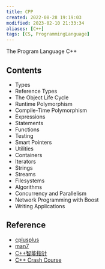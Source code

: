 ```yaml
---
title: CPP
created: 2022-08-28 19:19:03
modified: 2023-02-10 21:33:34
aliases: [C++]
tags: [CS, ProgrammingLanguage]
---
```


The Program Language C++

## Contents

- Types
- Reference Types
- The Object Life Cycle
- Runtime Polymorphism
- Compile-Time Polymorphism
- Expressions
- Statements
- Functions
- Testing
- Smart Pointers
- Utilities
- Containers
- Iterators
- Strings
- Streams
- Filesystems
- Algorithms
- Concurrency and Parallelism
- Network Programming with Boost
- Writing Applications

## Reference

- [cplusplus](https://cplusplus.com/)
- [man7](https://man7.org/index.html)
- [C++智能指针](https://zhuanlan.zhihu.com/p/54078587)
- [C++ Crash Course]()
